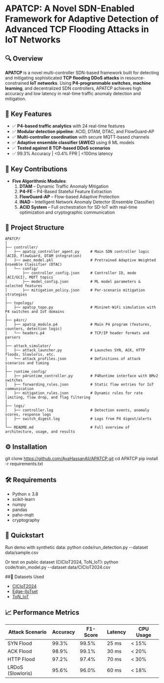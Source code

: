 # APATCP: A Novel SDN-Enabled Framework for Adaptive Detection of Advanced TCP Flooding Attacks in IoT Networks

## 🔍 Overview

**APATCP** is a novel multi-controller SDN-based framework built for detecting and mitigating sophisticated **TCP flooding DDoS attacks** in resource-constrained **IoT networks**. Using **P4-programmable switches**, **machine learning**, and decentralized SDN controllers, APATCP achieves high accuracy and low latency in real-time traffic anomaly detection and mitigation.


## 📌 Key Features

- ✅ **P4-based traffic analytics** with 24 real-time features
- ✅ **Modular detection pipeline**: ACID, DTAM, DTAC, and FlowGuard-AP
- ✅ **Multi-controller coordination** with secure MQTT-based channels
- ✅ **Adaptive ensemble classifier (AWEC)** using 6 ML models
- ✅ **Tested against 8 TCP-based DDoS scenarios**
- ✅ 99.3% Accuracy | <0.4% FPR | <100ms latency

## 🧠 Key Contributions

- **Five Algorithmic Modules**:
  1. **DTAM** – Dynamic Traffic Anomaly Mitigation
  2. **P4-FE** – P4-Based Stateful Feature Extraction
  3. **FlowGuard-AP** – Flow-based Adaptive Protection
  4. **INAD** – Intelligent Network Anomaly Detector (Ensemble Classifier)
  5. **ACID System** – Full orchestration for SD-IoT with real-time optimization and cryptographic communication

## 📂 Project Structure

```
APATCP/
│
├── controller/
│   ├── apatcp_controller_agent.py     # Main SDN controller logic (ACID, FlowGuard, DTAM integration)
│   ├── awec_model.pkl                 # Pretrained Adaptive Weighted Ensemble Classifier (DTAC)
│   └── config/
│       ├── controller_config.json     # Controller ID, mode (ACI/GCI), MQTT topics
│       ├── model_config.json          # ML model parameters & selected features
│       ├── mitigation_policy.json     # Per-scenario mitigation strategies
│
├── topology/
│   ├── apatcp_topo.py                 # Mininet-WiFi simulation with P4 switches and IoT domains
│
├── p4src/
│   ├── apatcp_module.p4               # Main P4 program (features, counters, detection logic)
│   └── headers.p4                     # TCP/IP header formats and parsers
│
├── attack_simulator/
│   ├── attack_launcher.py             # Launches SYN, ACK, HTTP floods, Slowloris, etc.
│   └── attack_profiles.json           # Definitions of attack scenarios and timing
│
├── runtime_config/
│   ├── p4runtime_controller.py        # P4Runtime interface with BMv2 switches
│   ├── forwarding_rules.json          # Static flow entries for IoT communication
│   ├── mitigation_rules.json          # Dynamic rules for rate limiting, flow drop, and flag filtering
│
├── logs/
│   ├── controller.log                 # Detection events, anomaly scores, response logs
│   ├── switch_digest.log              # Logs from P4 digest/alerts
│
└── README.md                          # Full overview of architecture, usage, and results
```

## ⚙️ Installation

git clone https://github.com/AyaHassanAli/APATCP.git
cd APATCP
pip install -r requirements.txt


## 🛠 Requirements

- Python ≥ 3.8
- scikit-learn
- numpy
- pandas
- paho-mqtt
- cryptography

## 🚀 Quickstart
Run demo with synthetic data:
python code/run_detection.py --dataset data/sample.csv

Or test on public dataset (CICIoT2024, ToN_IoT):
python code/train_model.py --dataset data/CICIoT2024.csv

##🧠 Datasets Used
- [CICIoT2024](https://www.unb.ca/cic/datasets/iot2024.html)
- [Edge-IIoTset](https://www.kaggle.com/datasets/iot2023/edge-iiot-dataset)
- [ToN_IoT](https://research.unsw.edu.au/projects/toniot-datasets)

## 📈 Performance Metrics
| Attack Scenario   | Accuracy | F1-Score | Latency | CPU Usage |
| ----------------- | -------- | -------- | ------- | --------- |
| SYN Flood         | 99.3%    | 99.5%    | 25 ms   | < 15%     |
| ACK Flood         | 98.9%    | 99.1%    | 30 ms   | < 20%     |
| HTTP Flood        | 97.2%    | 97.4%    | 70 ms   | < 30%     |
| LRDoS (Slowloris) | 95.6%    | 96.0%    | 60 ms   | < 18%     |


